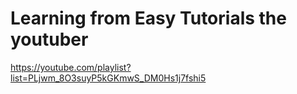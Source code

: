 # Learning from Easy Tutorials the youtuber

https://youtube.com/playlist?list=PLjwm_8O3suyP5kGKmwS_DM0Hs1j7fshi5

